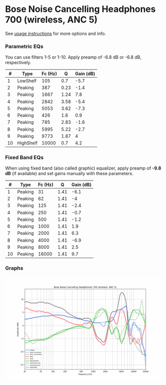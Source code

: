 # Bose Noise Cancelling Headphones 700 (wireless, ANC 5)
See [usage instructions](https://github.com/jaakkopasanen/AutoEq#usage) for more options and info.

### Parametric EQs
You can use filters 1-5 or 1-10. Apply preamp of -6.8 dB or -6.8 dB, respectively.

|   # | Type      |   Fc (Hz) |    Q |   Gain (dB) |
|-----|-----------|-----------|------|-------------|
|   1 | LowShelf  |       105 | 0.7  |        -5.7 |
|   2 | Peaking   |       387 | 0.23 |        -1.4 |
|   3 | Peaking   |      1667 | 1.24 |         7.8 |
|   4 | Peaking   |      2842 | 3.58 |        -5.4 |
|   5 | Peaking   |      5053 | 3.62 |        -7.3 |
|   6 | Peaking   |       426 | 1.6  |         0.9 |
|   7 | Peaking   |       785 | 2.83 |        -1.6 |
|   8 | Peaking   |      5995 | 5.22 |        -2.7 |
|   9 | Peaking   |      9773 | 1.87 |         4   |
|  10 | HighShelf |     10000 | 0.7  |         4.2 |

### Fixed Band EQs
When using fixed band (also called graphic) equalizer, apply preamp of **-9.8 dB** (if available) and set gains manually with these parameters.

|   # | Type    |   Fc (Hz) |    Q |   Gain (dB) |
|-----|---------|-----------|------|-------------|
|   1 | Peaking |        31 | 1.41 |        -6.1 |
|   2 | Peaking |        62 | 1.41 |        -4   |
|   3 | Peaking |       125 | 1.41 |        -2.4 |
|   4 | Peaking |       250 | 1.41 |        -0.7 |
|   5 | Peaking |       500 | 1.41 |        -1.2 |
|   6 | Peaking |      1000 | 1.41 |         1.9 |
|   7 | Peaking |      2000 | 1.41 |         6.3 |
|   8 | Peaking |      4000 | 1.41 |        -6.9 |
|   9 | Peaking |      8000 | 1.41 |         2.5 |
|  10 | Peaking |     16000 | 1.41 |         9.7 |

### Graphs
![](./Bose%20Noise%20Cancelling%20Headphones%20700%20(wireless,%20ANC%205).png)
